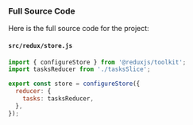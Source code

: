 
### Full Source Code

Here is the full source code for the project:

#### `src/redux/store.js`

```js
import { configureStore } from '@reduxjs/toolkit';
import tasksReducer from './tasksSlice';

export const store = configureStore({
  reducer: {
    tasks: tasksReducer,
  },
});